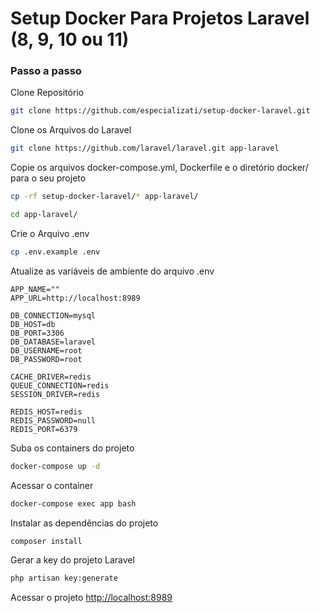 
# Setup Docker Para Projetos Laravel (8, 9, 10 ou 11)

### Passo a passo
Clone Repositório
```sh
git clone https://github.com/especializati/setup-docker-laravel.git
```

Clone os Arquivos do Laravel
```sh
git clone https://github.com/laravel/laravel.git app-laravel
```


Copie os arquivos docker-compose.yml, Dockerfile e o diretório docker/ para o seu projeto
```sh
cp -rf setup-docker-laravel/* app-laravel/
```
```sh
cd app-laravel/
```


Crie o Arquivo .env
```sh
cp .env.example .env
```


Atualize as variáveis de ambiente do arquivo .env
```dosini
APP_NAME=""
APP_URL=http://localhost:8989

DB_CONNECTION=mysql
DB_HOST=db
DB_PORT=3306
DB_DATABASE=laravel
DB_USERNAME=root
DB_PASSWORD=root

CACHE_DRIVER=redis
QUEUE_CONNECTION=redis
SESSION_DRIVER=redis

REDIS_HOST=redis
REDIS_PASSWORD=null
REDIS_PORT=6379
```


Suba os containers do projeto
```sh
docker-compose up -d
```


Acessar o container
```sh
docker-compose exec app bash
```


Instalar as dependências do projeto
```sh
composer install
```


Gerar a key do projeto Laravel
```sh
php artisan key:generate
```


Acessar o projeto
[http://localhost:8989](http://localhost:8989)
